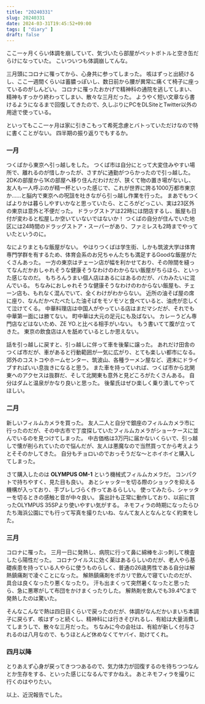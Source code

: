 ```yaml
---
title: "20240331"
slug: 20240331
date: 2024-03-31T19:45:52+09:00
tags: [ "diary" ]
draft: false
---
```


ここ一ヶ月くらい体調を崩していて、気づいたら部屋がペットボトルと空き缶だらけになっていた。
こいついつも体調崩してんな。

三月頭にコロナに罹ってから、心身共に参ってしまった。
咳はずっと出続けるし、ここ一週間くらいは蓄膿っぽいし、数日前から腰が異常に痛くて椅子に座っているのがしんどい。
コロナに罹ったおかげで精神科の通院を逃してしまい、精神もすっかり終わってしまい、散々な三月だった。
ようやく短い文章なら書けるようになるまで回復してきたので、久しぶりにPCをDLSiteとTwitter以外の用途で使っている。

といってもここ一ヶ月は家に引きこもって希死念慮とバトっていただけなので特に書くことがない。
四半期の振り返りでもするか。

### 一月

つくばから東京へ引っ越しをした。
つくば市は自分にとって大変住みやすい場所で、離れるのが惜しかったが、さすがに通勤がつらかったので引っ越した。
2DKの部屋から1Kの部屋へ移り住んだわけだが、狭くて物の置き場がないし、友人も一人呼ぶのが精一杯といった感じで、これが世界に誇る1000万都市東京か……と脳内で東京への呪詛を吐きながら引っ越し作業を行った。
まあでもつくばよりかは暮らしやすいかなと思っていたら、ところがどっこい、実は23区外の東京は意外と不便だった。
ドラッグストアは22時には閉店するし、飯屋も日付が変わると松屋しか空いていないではないか！
つくばの自分が住んでいた地区には24時間のドラッグストア・スーパーがあり、ファミレスも2時までやっていたというのに。

なによりまともな飯屋がない。
やはりつくばは学生街、しかも筑波大学は体育専門学群を有するため、体育会系のお兄ちゃんたちも満足するGoodな飯屋がたくさんあった。
一方の東京はチェーン店が幅を利かせており、その隙間を縫ってなんだかおしゃれそうな健康そうなわけのわからない飯屋がちらほら、といった感じなのだ。
もちろんうまい個人店はあるにはあるのだが、バカみたいに混んでいる。
ちなみにおしゃれそうな健康そうなわけのわからない飯屋も、チェーン店も、もれなく混んでいて、全くわけがわからない。
近所の油そば屋の席に座り、なんだかべたべたした油そばをモソモソと食べていると、油虎が恋しくて泣けてくる。
中華料理店は中国人がやっている店はまだマシだが、それでも中華第一面には勝てない。
町中華は大元の足元にも及ばない。
カレーうどん専門店などはないため、ZE YO.と比べる相手がいない。
もう書いてて腹が立ってきた。
東京の飲食店は人を舐めているとしか思えない。

話を引っ越しに戻すと、引っ越しに伴って車を後輩に譲った。
あれだけ田舎のつくば市だが、車があると行動範囲が一気に広がり、とても楽しい都市になる。
郊外のコストコやホームセンター、筑波山、各種ラーメン屋など、週末にドライブすればいい息抜きになると思う。
また車を持っていれば、つくば市から北関東へのアクセスは抜群だ、そして北関東も意外と見どころがたくさんある。
自分はダムと温泉がかなり良いと思った。
後輩氏はぜひ楽しく乗り潰してやってほしい。

### 二月

新しいフィルムカメラを買った。
友人二人と自分で銀座のフィルムカメラ市に行ったのだが、その中古市で丁度探していたフィルムカメラがショーケースに並んでいるのを見つけてしまった。
中古価格は3万円に届かないくらいで、引っ越しで懐が削られていたので悩んだが、友人は悪魔なので当然買ってから考えようとそそのかしてきた。
自分もチョロいのでおっそうだな～とホイホイと購入してしまった。

さて購入したのは **OLYMPUS OM-1** という機械式フィルムカメラだ。
コンパクトで持ちやすく、見た目も良い。
あとシャッターを切る際のショックを抑える機構が入っており、手ブレしづらく作ってあるらしい。
使ってみたら、シャッターを切るときの感触と音が中々良い。
露出計も正常に動作しており、以前に買ったOLYMPUS 35SPより使いやすい気がする。
ネモフィラの時期になったらひたち海浜公園にでも行って写真を撮りたいね、なんて友人となんとなく約束をした。

### 三月

コロナに罹った。
三月一日に発熱し、病院に行って鼻に綿棒をぶっ刺して検査したら陽性だった。
コロナウイルスに効く薬はあるらしいのだが、老人やら基礎疾患を持っている人やらに使うものらしく、普通の26歳男性である自分は解熱鎮痛剤で凌ぐことになった。
解熱鎮痛剤をポカリで飲んで寝ていたのだが、具合は良くなったり悪くなったり。
汗も出まくって突然暑くなったと思ったら、急に悪寒がして布団をかけまくったりした。
解熱剤を飲んでも39.4℃まで発熱したのは驚いた。

そんなこんなで熱は四日目くらいで戻ったのだが、体調がなんだかいまいち本調子に戻らず、咳はずっと続くし、精神科には行きそびれるし、有給は大量消費してしまうしで、散々な三月だった。
ちなみに今の会社は、有給が新しく付与されるのは八月なので、もうほとんど休めなくてヤバイ、助けてくれ。

### 四月以降

とりあえず心身が戻ってきつつあるので、気力体力が回復するのを待ちつつなんとか生存をする、といった感じになるんですかねえ。
あとネモフィラを撮りに行くのはやりたい。

以上、近況報告でした。
